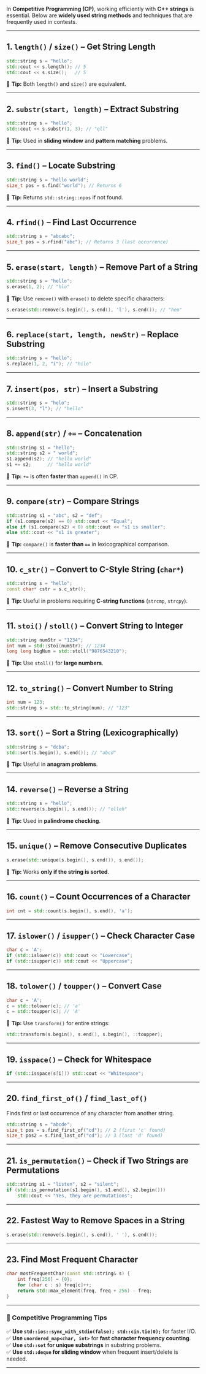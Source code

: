 In **Competitive Programming (CP)**, working efficiently with **C++ strings** is essential. Below are **widely used string methods** and techniques that are frequently used in contests.

---

## **1. `length()` / `size()` – Get String Length**
```cpp
std::string s = "hello";
std::cout << s.length(); // 5
std::cout << s.size();   // 5
```
📌 **Tip:** Both `length()` and `size()` are equivalent.

---

## **2. `substr(start, length)` – Extract Substring**
```cpp
std::string s = "hello";
std::cout << s.substr(1, 3); // "ell"
```
📌 **Tip:** Used in **sliding window** and **pattern matching** problems.

---

## **3. `find()` – Locate Substring**
```cpp
std::string s = "hello world";
size_t pos = s.find("world"); // Returns 6
```
📌 **Tip:** Returns `std::string::npos` if not found.

---

## **4. `rfind()` – Find Last Occurrence**
```cpp
std::string s = "abcabc";
size_t pos = s.rfind("abc"); // Returns 3 (last occurrence)
```

---

## **5. `erase(start, length)` – Remove Part of a String**
```cpp
std::string s = "hello";
s.erase(1, 2); // "hlo"
```
📌 **Tip:** Use `remove()` with `erase()` to delete specific characters:
```cpp
s.erase(std::remove(s.begin(), s.end(), 'l'), s.end()); // "heo"
```

---

## **6. `replace(start, length, newStr)` – Replace Substring**
```cpp
std::string s = "hello";
s.replace(1, 2, "i"); // "hilo"
```

---

## **7. `insert(pos, str)` – Insert a Substring**
```cpp
std::string s = "helo";
s.insert(3, "l"); // "hello"
```

---

## **8. `append(str)` / `+=` – Concatenation**
```cpp
std::string s1 = "hello";
std::string s2 = " world";
s1.append(s2); // "hello world"
s1 += s2;      // "hello world"
```
📌 **Tip:** `+=` is often **faster** than `append()` in CP.

---

## **9. `compare(str)` – Compare Strings**
```cpp
std::string s1 = "abc", s2 = "def";
if (s1.compare(s2) == 0) std::cout << "Equal";
else if (s1.compare(s2) < 0) std::cout << "s1 is smaller";
else std::cout << "s1 is greater";
```
📌 **Tip:** `compare()` is **faster than `==`** in lexicographical comparison.

---

## **10. `c_str()` – Convert to C-Style String (`char*`)**
```cpp
std::string s = "hello";
const char* cstr = s.c_str();
```
📌 **Tip:** Useful in problems requiring **C-string functions** (`strcmp`, `strcpy`).

---

## **11. `stoi()` / `stoll()` – Convert String to Integer**
```cpp
std::string numStr = "1234";
int num = std::stoi(numStr); // 1234
long long bigNum = std::stoll("9876543210");
```
📌 **Tip:** Use `stoll()` for **large numbers**.

---

## **12. `to_string()` – Convert Number to String**
```cpp
int num = 123;
std::string s = std::to_string(num); // "123"
```

---

## **13. `sort()` – Sort a String (Lexicographically)**
```cpp
std::string s = "dcba";
std::sort(s.begin(), s.end()); // "abcd"
```
📌 **Tip:** Useful in **anagram problems**.

---

## **14. `reverse()` – Reverse a String**
```cpp
std::string s = "hello";
std::reverse(s.begin(), s.end()); // "olleh"
```
📌 **Tip:** Used in **palindrome checking**.

---

## **15. `unique()` – Remove Consecutive Duplicates**
```cpp
s.erase(std::unique(s.begin(), s.end()), s.end());
```
📌 **Tip:** Works **only if the string is sorted**.

---

## **16. `count()` – Count Occurrences of a Character**
```cpp
int cnt = std::count(s.begin(), s.end(), 'a');
```

---

## **17. `islower()` / `isupper()` – Check Character Case**
```cpp
char c = 'A';
if (std::islower(c)) std::cout << "Lowercase";
if (std::isupper(c)) std::cout << "Uppercase";
```

---

## **18. `tolower()` / `toupper()` – Convert Case**
```cpp
char c = 'A';
c = std::tolower(c); // 'a'
c = std::toupper(c); // 'A'
```
📌 **Tip:** Use `transform()` for entire strings:
```cpp
std::transform(s.begin(), s.end(), s.begin(), ::toupper);
```

---

## **19. `isspace()` – Check for Whitespace**
```cpp
if (std::isspace(s[i])) std::cout << "Whitespace";
```

---

## **20. `find_first_of()` / `find_last_of()`**
Finds first or last occurrence of any character from another string.
```cpp
std::string s = "abcde";
size_t pos = s.find_first_of("cd"); // 2 (first 'c' found)
size_t pos2 = s.find_last_of("cd"); // 3 (last 'd' found)
```

---

## **21. `is_permutation()` – Check if Two Strings are Permutations**
```cpp
std::string s1 = "listen", s2 = "silent";
if (std::is_permutation(s1.begin(), s1.end(), s2.begin())) 
    std::cout << "Yes, they are permutations";
```

---

## **22. Fastest Way to Remove Spaces in a String**
```cpp
s.erase(std::remove(s.begin(), s.end(), ' '), s.end());
```

---

## **23. Find Most Frequent Character**
```cpp
char mostFrequentChar(const std::string& s) {
    int freq[256] = {0};
    for (char c : s) freq[c]++;
    return std::max_element(freq, freq + 256) - freq;
}
```

---

### **🚀 Competitive Programming Tips**
✅ **Use `std::ios::sync_with_stdio(false); std::cin.tie(0);`** for faster I/O.  
✅ **Use `unordered_map<char, int>`** for **fast character frequency counting**.  
✅ **Use `std::set` for unique substrings** in substring problems.  
✅ **Use `std::deque` for sliding window** when frequent insert/delete is needed.  

---
